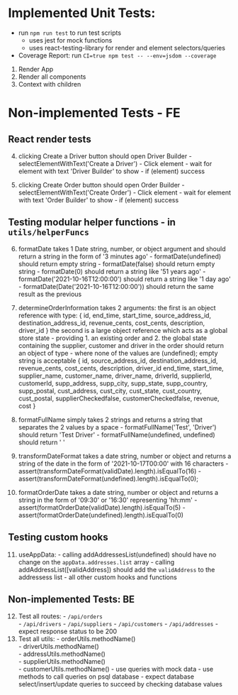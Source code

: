 # Implemented Unit Tests:
  - run `npm run test` to run test scripts
    - uses jest for mock functions
    - uses react-testing-library for render and element selectors/queries
  - Coverage Report: run `CI=true npm test -- --env=jsdom --coverage`  
  1. Render App
  2. Render all components
  3. Context with children

  
# Non-implemented Tests - FE

## React render tests  
  
  4. clicking Create a Driver button should open Driver Builder
    - selectElementWithText('Create a Driver')
    - Click element
    - wait for element with text 'Driver Builder' to show
    - if (element) success

  5. clicking Create Order button should open Order Builder
    - selectElementWithText('Create Order')
    - Click element
    - wait for element with text 'Order Builder' to show
    - if (element) success

## Testing modular helper functions - in `utils/helperFuncs`

  6. formatDate takes 1 Date string, number, or object argument and should return a string in the form of '3 minutes ago'
    - formatDate(undefined) should return empty string
    - formatDate(false) should return empty string
    - formatDate(0) should return a string  like '51 years ago'
    - formatDate('2021-10-16T12:00:00') should return a string like '1 day ago'
    - formatDate(Date('2021-10-16T12:00:00')) should return the same result as the previous

  7. determineOrderInformation takes 2 arguments: the first is an object reference with type:
  {
    id,
    end_time,
    start_time,
    source_address_id,
    destination_address_id,
    revenue_cents,
    cost_cents,
    description,
    driver_id
  }
  the second is a large object reference which acts as a global store state - providing 1. an existing order and 2. the global state containing the supplier, customer and driver in the order should return an object of type - where none of the values are (undefined); empty string is acceptable
  {
    id,
    source_address_id,
    destination_address_id,
    revenue_cents,
    cost_cents,
    description,
    driver_id
    end_time, 
    start_time,
    supplier_name,
    customer_name,
    driver_name,
    driverId,
    supplierId,
    customerId,
    supp_address,
    supp_city,
    supp_state,
    supp_country,
    supp_postal,
    cust_address,
    cust_city,
    cust_state,
    cust_country,
    cust_postal,
    supplierCheckedfalse,
    customerCheckedfalse,
    revenue,
    cost
  }

  8. formatFullName simply takes 2 strings and returns a string that  separates the 2 values by a space
    - formatFullName('Test', 'Driver') should return 'Test Driver'
    - formatFullName(undefined, undefined) should return ' '

  9. transformDateFormat takes a date string, number or object and returns a string of the date in the form of '2021-10-17T00:00' with 16 characters
    - assert(transformDateFormat(validDate).length).isEqualTo(16)
    - assert(transformDateFormat(undefined).length).isEqualTo(0);
  10. formatOrderDate takes a date string, number or object and returns a string in the form of '09:30' or '16:30' representing 'hh:mm'
    - assert(formatOrderDate(validDate).length).isEqualTo(5) 
    - assert(formatOrderDate(undefined).length).isEqualTo(0)

## Testing custom hooks
  11. useAppData:
    - calling addAddressesList(undefined) should have no change on the `appData.addresses.list` array
    - calling addAddressList([validAddress]) should add the `validAddress` to the addressess list
    - all other custom hooks and functions

## Non-implemented Tests: BE
  12. Test all routes:
    - `/api/orders`    
    - `/api/drivers`
    - `/api/suppliers`
    - `/api/customers`
    - `/api/addresses`
    - expect response status to be 200
  13. Test all utils:
    - orderUtils.methodName()  
    - driverUtils.methodName()  
    - addressUtils.methodName()  
    - supplierUtils.methodName()  
    - customerUtils.methodName()
    - use queries with mock data
    - use methods to call queries on psql database
    - expect database select/insert/update queries to succeed by checking database values
  
    
